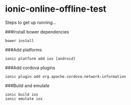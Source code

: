 # ionic-online-offline-test

Steps to get up running...

###Install bower dependencies

```
bower install
```

###Add platforms
```
ionic platform add ios [android]
```

###Add cordova plugins
```
ionic plugin add org.apache.cordova.network-information
```

###Build and emulate
```
ionic build ios
ionic emulate ios
```

